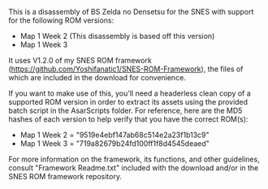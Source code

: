 
This is a disassembly of BS Zelda no Densetsu for the SNES with support for the following ROM versions:
- Map 1 Week 2 (This disassembly is based off this version)
- Map 1 Week 3

It uses V1.2.0 of my SNES ROM framework (https://github.com/Yoshifanatic1/SNES-ROM-Framework), the files of which are included in the download for convenience.

If you want to make use of this, you'll need a headerless clean copy of a supported ROM version in order to extract its assets using the provided batch script in the AsarScripts folder. For reference, here are the MD5 hashes of each version to help verify that you have the correct ROM(s):

- Map 1 Week 2 = "9519e4ebf147ab68c514e2a23f1b13c9"
- Map 1 Week 3 = "719a82679b24fd100ff1f8d4545deaed"

For more information on the framework, its functions, and other guidelines, consult "Framework Readme.txt" included with the download and/or in the SNES ROM framework repository.
